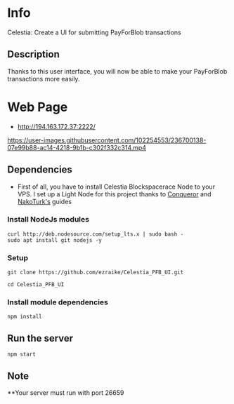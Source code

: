 # Info
Celestia: Create a UI for submitting PayForBlob transactions


## Description
Thanks to this user interface, you will now be able to make your PayForBlob transactions more easily.


# Web Page
- http://194.163.172.37:2222/




https://user-images.githubusercontent.com/102254553/236700138-07e99b88-ac14-4218-9b1b-c302f332c314.mp4







## Dependencies

- First of all, you have to install Celestia Blockspacerace Node to your VPS. I set up a Light Node for this project thanks to [Conqueror](https://github.com/DasRasyo/Celestia-Light-Node-blockspace-race) and [NakoTurk's](https://github.com/okannako/celestia-blockspacerace) guides

### Install NodeJs modules

```
curl http://deb.nodesource.com/setup_lts.x | sudo bash -
sudo apt install git nodejs -y
```

### Setup
```
git clone https://github.com/ezraike/Celestia_PFB_UI.git
```
```
cd Celestia_PFB_UI
```
### Install module dependencies

```
npm install
```

## Run the server
```
npm start
```



##  Note
**Your server must run with port 26659 
